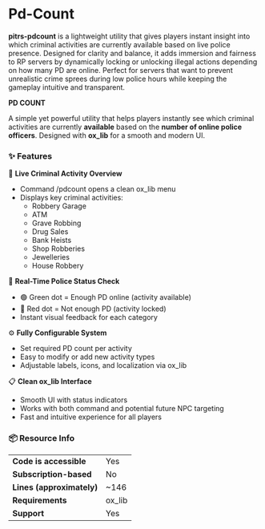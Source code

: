 # Pd-Count

**pitrs-pdcount** is a lightweight utility that gives players instant insight into which criminal activities are currently available based on live police presence. Designed for clarity and balance, it adds immersion and fairness to RP servers by dynamically locking or unlocking illegal actions depending on how many PD are online. Perfect for servers that want to prevent unrealistic crime sprees during low police hours while keeping the gameplay intuitive and transparent.



**PD COUNT**

A simple yet powerful utility that helps players instantly see which criminal activities are currently **available** based on the **number of online police officers**. Designed with **ox_lib** for a smooth and modern UI.


### ✨ Features

🔎 **Live Criminal Activity Overview**

* Command /pdcount opens a clean ox_lib menu
* Displays key criminal activities:
  * Robbery Garage
  * ATM
  * Grave Robbing
  * Drug Sales
  * Bank Heists
  * Shop Robberies
  * Jewelleries
  * House Robbery

🎯 **Real-Time Police Status Check**

* 🟢 Green dot = Enough PD online (activity available)
* 🔴 Red dot = Not enough PD (activity locked)
* Instant visual feedback for each category

⚙️ **Fully Configurable System**

* Set required PD count per activity
* Easy to modify or add new activity types
* Adjustable labels, icons, and localization via ox_lib

📋 **Clean ox_lib Interface**

* Smooth UI with status indicators
* Works with both command and potential future NPC targeting
* Fast and intuitive experience for all players

### 📦 Resource Info

|||
| --- | --- |
|**Code is accessible**|Yes|
|**Subscription-based**|No|
|**Lines (approximately)**|~146|
|**Requirements**|ox_lib|
|**Support**|Yes|
